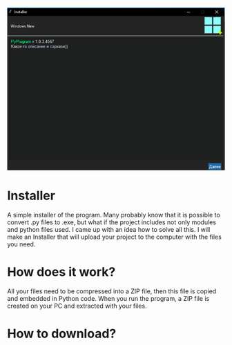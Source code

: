 ![image](1.PNG)


# Installer
A simple installer of the program.
Many probably know that it is possible to convert .py files to .exe, but what if the project includes not only modules and python files used. I came up with an idea how to solve all this. I will make an Installer that will upload your project to the computer with the files you need.


# How does it work?

All your files need to be compressed into a ZIP file, then this file is copied and embedded in Python code. When you run the program, a ZIP file is created on your PC and extracted with your files.

# How to download?
